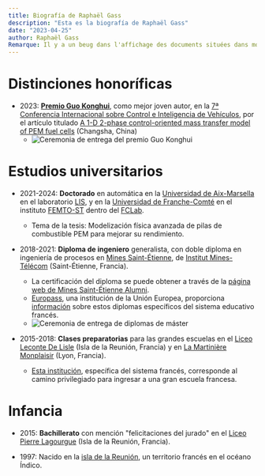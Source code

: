 ```yaml
---
title: Biografía de Raphaël Gass
description: "Esta es la biografía de Raphaël Gass"
date: "2023-04-25"
author: Raphaël Gass
Remarque: Il y a un beug dans l'affichage des documents situées dans mon dossier resources, c'est pourquoi j'utilise un lien github à la place (vers la version anglaise).
---
```


# Distinciones honoríficas

- 2023: **[Premio Guo Konghui](https://gassraphael.github.io/pages/resources/Guo_Konghui_award.pdf)**, como mejor joven autor, en la [7ª Conferencia Internacional sobre Control e Inteligencia de Vehículos](http://www.ascl.jlu.edu.cn/vci/cvci2023.htm), por el artículo titulado [A 1-D 2-phase control-oriented mass transfer model of PEM fuel cells](https://ieeexplore.ieee.org/document/10397331) (Changsha, China)
    - ![Ceremonia de entrega del premio Guo Konghui](https://gassraphael.github.io/pages/resources/Guo_Konghui_award_ceremony.jpg)

# Estudios universitarios

- 2021-2024: **Doctorado** en automática en la [Universidad de Aix-Marsella](https://www.univ-amu.fr/) en el laboratorio [LIS](https://www.lis-lab.fr/), y en la [Universidad de Franche-Comté](https://www.univ-fcomte.fr/) en el instituto [FEMTO-ST](https://www.femto-st.fr/en) dentro del [FCLab](https://www.fclab.fr/).
    - Tema de la tesis: Modelización física avanzada de pilas de combustible PEM para mejorar su rendimiento.

- 2018-2021: **Diploma de ingeniero** generalista, con doble diploma en ingeniería de procesos en [Mines Saint-Étienne](https://www.mines-stetienne.fr/), de [Institut Mines-Télécom](https://www.imt.fr/) (Saint-Étienne, Francia).
    - La certificación del diploma se puede obtener a través de la [página web de Mines Saint-Étienne Alumni](https://mines-saint-etienne.org/fr/addressbook/fullsearch/index).
    - [Europass](https://europass.europa.eu/fr), una institución de la Unión Europea, proporciona [información](https://gassraphael.github.io/pages/resources/Europass_informations.pdf) sobre estos diplomas específicos del sistema educativo francés.
    - ![Ceremonia de entrega de diplomas de máster](https://gassraphael.github.io/pages/resources/Master_degree_ceremony.JPG)
    
- 2015-2018: **Clases preparatorias** para las grandes escuelas en el [Liceo Leconte De Lisle](https://etab.ac-reunion.fr/lyc-leconte-de-lisle/) (Isla de la Reunión, Francia) y en [La Martinière Monplaisir](https://martiniere-monplaisir.ent.auvergnerhonealpes.fr/) (Lyon, Francia).
    - [Esta institución](https://en.wikipedia.org/wiki/Classe_pr%C3%A9paratoire_aux_grandes_%C3%A9coles), específica del sistema francés, corresponde al camino privilegiado para ingresar a una gran escuela francesa.

# Infancia

- 2015: **Bachillerato** con mención "felicitaciones del jurado" en el [Liceo Pierre Lagourgue](https://etab.ac-reunion.fr/lyc-pierre-lagourgue/) (Isla de la Reunión, Francia).

- 1997: Nacido en la [isla de la Reunión](https://en.wikipedia.org/wiki/R%C3%A9union), un territorio francés en el océano Índico.

